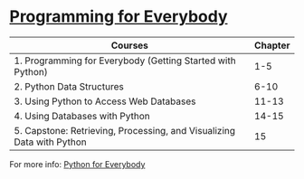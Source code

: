 # [Programming for Everybody](https://www.coursera.org/specializations/python)

| Courses | Chapter |
| ------- | ------- |
| 1. Programming for Everybody (Getting Started with Python) | 1-5 |
| 2. Python Data Structures | 6-10 |
| 3. Using Python to Access Web Databases | 11-13 |
| 4. Using Databases with Python | 14-15 |
| 5. Capstone: Retrieving, Processing, and Visualizing Data with Python | 15 |

For more info:
[Python for Everybody](https://www.pythonlearn.com/)
